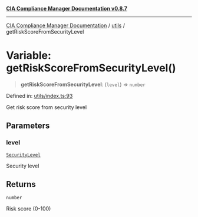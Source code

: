 [**CIA Compliance Manager Documentation v0.8.7**](../../README.md)

***

[CIA Compliance Manager Documentation](../../modules.md) / [utils](../README.md) / getRiskScoreFromSecurityLevel

# Variable: getRiskScoreFromSecurityLevel()

> **getRiskScoreFromSecurityLevel**: (`level`) => `number`

Defined in: [utils/index.ts:93](https://github.com/Hack23/cia-compliance-manager/blob/c1b03266cad85c2f58531e3fd0aea147fa649ae0/src/utils/index.ts#L93)

Get risk score from security level

## Parameters

### level

[`SecurityLevel`](../../index/type-aliases/SecurityLevel.md)

Security level

## Returns

`number`

Risk score (0-100)
